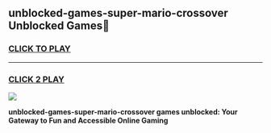 
## unblocked-games-super-mario-crossover Unblocked Games👋
<h3>
<a href="https://news.freeplayer.one?title=unblocked-games-super-mario-crossover&ref=16F">CLICK TO PLAY</a></h3>
<hr>

<h3>
<a href="https://news.freeplayer.one?title=unblocked-games-super-mario-crossover&ref=16F">CLICK 2 PLAY</a>
  
</h3>

<a href="https://news.freeplayer.one?title=unblocked-games-super-mario-crossover&ref=16F/"><img src="https://clearcache.store/games.png"></a>


**unblocked-games-super-mario-crossover games unblocked: Your Gateway to Fun and Accessible Online Gaming**

